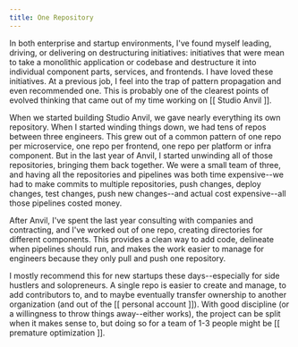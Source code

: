 ```yaml
---
title: One Repository
---
```


In both enterprise and startup environments, I've found myself leading, driving, or delivering on destructuring initiatives: initiatives that were mean to take a monolithic application or codebase and destructure it into individual component parts, services, and frontends. I have loved these initiatives. At a previous job, I feel into the trap of pattern propagation and even recommended one. This is probably one of the clearest points of evolved thinking that came out of my time working on [[ Studio Anvil ]].

When we started building Studio Anvil, we gave nearly everything its own repository. When I started winding things down, we had tens of repos between three engineers. This grew out of a common pattern of one repo per microservice, one repo per frontend, one repo per platform or infra component. But in the last year of Anvil, I started unwinding all of those repositories, bringing them back together. We were a small team of three, and having all the repositories and pipelines was both time expensive--we had to make commits to multiple repositories, push changes, deploy changes, test changes, push new changes--and actual cost expensive--all those pipelines costed money.

After Anvil, I've spent the last year consulting with companies and contracting, and I've worked out of one repo, creating directories for different components. This provides a clean way to add code, delineate when pipelines should run, and makes the work easier to manage for engineers because they only pull and push one repository.

I mostly recommend this for new startups these days--especially for side hustlers and solopreneurs. A single repo is easier to create and manage, to add contributors to, and to maybe eventually transfer ownership to another organization (and out of the [[ personal account ]]). With good discipline (or a willingness to throw things away--either works), the project can be split when it makes sense to, but doing so for a team of 1-3 people might be [[ premature optimization ]].
